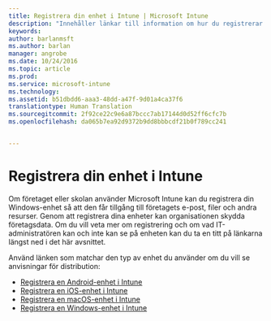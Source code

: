 ```yaml
---
title: Registrera din enhet i Intune | Microsoft Intune
description: "Innehåller länkar till information om hur du registrerar olika enheter i Intune"
keywords: 
author: barlanmsft
ms.author: barlan
manager: angrobe
ms.date: 10/24/2016
ms.topic: article
ms.prod: 
ms.service: microsoft-intune
ms.technology: 
ms.assetid: b51dbdd6-aaa3-48dd-a47f-9d01a4ca37f6
translationtype: Human Translation
ms.sourcegitcommit: 2f92ce22c9e6a87bccc7ab17144d0d52ff6cfc7b
ms.openlocfilehash: da065b7ea92d9372b9dd8bbbcdf21b0f789cc241


---
```


# <a name="enroll-your-device-in-intune"></a>Registrera din enhet i Intune

Om företaget eller skolan använder Microsoft Intune kan du registrera din Windows-enhet så att den får tillgång till företagets e-post, filer och andra resurser. Genom att registrera dina enheter kan organisationen skydda företagsdata. Om du vill veta mer om registrering och om vad IT-administratören kan och inte kan se på enheten kan du ta en titt på länkarna längst ned i det här avsnittet.

Använd länken som matchar den typ av enhet du använder om du vill se anvisningar för distribution:

- [Registrera en Android-enhet i Intune](enroll-your-device-in-Intune-android.md)
- [Registrera en iOS-enhet i Intune](enroll-your-device-in-intune-ios.md)
- [Registrera en macOS-enhet i Intune](enroll-your-device-in-intune-macos.md)
- [Registrera en Windows-enhet i Intune](enroll-your-device-in-intune-windows.md)



<!--HONumber=Dec16_HO2-->


